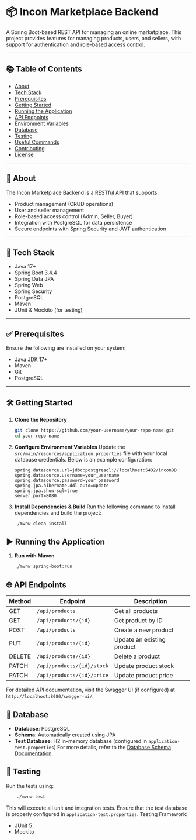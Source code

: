 # 📦 Incon Marketplace Backend
A Spring Boot-based REST API for managing an online marketplace. This project provides features for managing products, users, and sellers, with support for authentication and role-based access control.

---

## 📚 Table of Contents
- [About](#about)
- [Tech Stack](#tech-stack)
- [Prerequisites](#prerequisites)
- [Getting Started](#getting-started)
- [Running the Application](#running-the-application)
- [API Endpoints](#api-endpoints)
- [Environment Variables](#environment-variables)
- [Database](#database)
- [Testing](#testing)
- [Useful Commands](#useful-commands)
- [Contributing](#contributing)
- [License](#license)

---

## 📖 About
The Incon Marketplace Backend is a RESTful API that supports:
- Product management (CRUD operations)
- User and seller management
- Role-based access control (Admin, Seller, Buyer)
- Integration with PostgreSQL for data persistence
- Secure endpoints with Spring Security and JWT authentication

---

## 🚀 Tech Stack
- Java 17+
- Spring Boot 3.4.4
- Spring Data JPA
- Spring Web
- Spring Security
- PostgreSQL
- Maven
- JUnit & Mockito (for testing)

---

## ✅ Prerequisites
Ensure the following are installed on your system:
- Java JDK 17+
- Maven
- Git
- PostgreSQL

---

## 🛠️ Getting Started
1. **Clone the Repository**
   ```bash
   git clone https://github.com/your-username/your-repo-name.git
   cd your-repo-name
2. **Configure Environment Variables**
   Update the `src/main/resources/application.properties` file with your local database credentials. Below is an example configuration:
   ```properties
   spring.datasource.url=jdbc:postgresql://localhost:5432/inconDB
   spring.datasource.username=your_username
   spring.datasource.password=your_password
   spring.jpa.hibernate.ddl-auto=update
   spring.jpa.show-sql=true
   server.port=8080
3. **Install Dependencies & Build**
   Run the following command to install dependencies and build the project:
   ```bash
   ./mvnw clean install

## ▶️ Running the Application
1. **Run with Maven**
   ```bash
   ./mvnw spring-boot:run

## 🌐 API Endpoints
| Method | Endpoint                  | Description                  |
|--------|---------------------------|------------------------------|
| GET    | `/api/products`           | Get all products             |
| GET    | `/api/products/{id}`      | Get product by ID            |
| POST   | `/api/products`           | Create a new product         |
| PUT    | `/api/products/{id}`      | Update an existing product   |
| DELETE | `/api/products/{id}`      | Delete a product             |
| PATCH  | `/api/products/{id}/stock`| Update product stock         |
| PATCH  | `/api/products/{id}/price`| Update product price         |

For detailed API documentation, visit the Swagger UI (if configured) at `http://localhost:8080/swagger-ui/`.

## 🧠 Database
- **Database**: PostgreSQL
- **Schema**: Automatically created using JPA
- **Test Database**: H2 in-memory database (configured in `application-test.properties`)
For more details, refer to the [Database Schema Documentation](https://drive.google.com/file/d/1kt56xgGTW-o_9ut7zXexrEE6qr1CUITJ/view?usp=sharing).

## 🧪 Testing
Run the tests using:
```bash
    ./mvnw test
```
This will execute all unit and integration tests. Ensure that the test database is properly configured in `application-test.properties`.
Testing Framework: 
- JUnit 5
- Mockito



